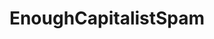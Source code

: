 ---
title: EnoughCapitalistSpam
crosslinks:
- Libertarian
- Anarcho_Capitalism
- worldnews
- politics
- SubredditDrama
- autotldr
- pics
- AskReddit
- neoliberal
- EnoughCommieSpam
- Drama
- Conservative
- Futurology
- dataisbeautiful
- badeconomics
- ChapoTrapHouse
- EnoughLibertarianSpam
- Negareddit
- shitneoliberalismsays
- Enough_Sanders_Spam
---
